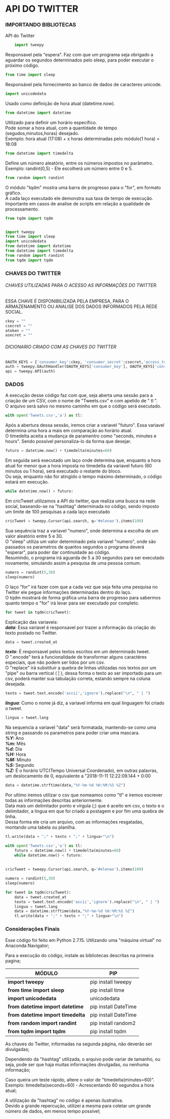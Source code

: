 # API DO TWITTER

### IMPORTANDO BIBLIOTECAS

API do Twitter<br>
```python
    import tweepy  
```
Responsavel pela "espera". Faz com que um programa seja obrigado a aguardar os segundos determinados pelo sleep, para    poder executar o próximo código.<br>

```python
from time import sleep
```

Responsável pela fornecimento ao banco de dados de caracteres unicode.<br>

```python
import unicodedata
```
    
Usado como definição de hora atual (datetime.now).<br>
```python
from datetime import datetime
```
    
Utilizado para definir um horário especifico.
<br>Pode somar a hora atual, com a quantidade de tempo (segudos,minutos,horas) desejado.
<br>Exemplo: hora atual (17:08) + x horas determinadas pelo módulo(1 hora) = 18:08 <br>

```python
from datetime import timedelta
```

Define um número aleatório, entre os números impostos no parâmetro.<br>
Exemplo: randint(0,5) - 
    Ele escolherá um número entre 0 e 5.<br>

```python
from random import randint
```

O módulo "tqdm" mostra uma barra de progresso para o "for", em formato gráfico.<br>
A cada laço executado ele demonstra sua taxa de tempo de execução.<br>
Importante em casos de analise de scripts em relação a qualidade de processamento.<br>

```python
from tqdm import tqdm
```
```python

import tweepy
from time import sleep
import unicodedata
from datetime import datetime
from datetime import timedelta
from random import randint
from tqdm import tqdm

```

### CHAVES DO TWITTER


###### CHAVES UTILIZADAS PARA O ACESSO AS INFORMAÇÕES DO TWITTER.
ESSA CHAVE É DISPONIBILIZADA PELA EMPRESA, PARA O ARMAZENAMENTO OU ANALISE DOS DADOS INFORMADOS PELA REDE SOCIAL.

```python
ckey = ""
csecret = ""
atoken = ""
asecret = ""
```

###### DICIONARIO CRIADO COM AS CHAVES DO TWITTER

```python
OAUTH_KEYS = {'consumer_key':ckey, 'consumer_secret':csecret,'access_token_key':atoken, 'access_token_secret':asecret}
auth = tweepy.OAuthHandler(OAUTH_KEYS['consumer_key'], OAUTH_KEYS['consumer_secret'])
api = tweepy.API(auth)
```

### DADOS


A execução desse código faz com que, seja aberta uma sessão para a criação de um CSV, com o nome de "Tweets.csv" e com apelido de " tl ".<br>
O arquivo será salvo no mesmo caminho em que o código será executado.<br>

```python
with open('Tweets.csv','a') as tl:
```

Após a abertura dessa sessão, iremos criar a variavel "futuro". Essa variavel determina uma hora a mais em comparação ao horário atual.<br>
O timedelta aceita a mudança de paramentro como "seconds, minutes e hours". Sendo possível personaliza-lo da forma que desejar.<br> 

```python
futuro = datetime.now() + timedelta(minutes=60)
```

Em seguida será executado um laço onde determina que, enquanto a hora atual for menor que a hora imposta no timedelta da variavel futuro (60 minutos ou 1 hora), será executado o restante do bloco.<br>
Ou seja, enquanto não for atingido o tempo máximo determinado, o código estará em execução.<br>

```python
while datetime.now() < futuro:
```

Em cricTweet utilizamos a API do twitter, que realiza uma busca na rede social, baseando-se na "hashtag" determinada no código, sendo imposto um limite de 100 pesquisas a cada laço executado<br>

```python
cricTweet = tweepy.Cursor(api.search, q='#elenao').items(100)
```

Sua sequência traz a variavel "numero", onde determina a escolha de um valor aleatório entre 5 e 30.<br>
O "sleep" utiliza um valor determinado pela variavel "numero", onde são passados os parametros de quantos segundos o programa deverá "esperar", para poder dar continuidade ao código.<br>
Resumindo, o programa irá aguarda de 5 a 30 segundos para ser executado novamente, simulando assim a pesquisa de uma pessoa comum.<br>

```python
numero = randint(5,30)
sleep(numero)
```
        
O laço "for" irá fazer com que a cada vez que seja feita uma pesquisa no Twitter ele pegue informações determinadas dentro do laço. <br>
O tqdm mostrará de forma gráfica uma barra de progresso para sabermos quanto tempo o "for" irá levar para ser executado por completo.<br>

```python
for tweet in tqdm(cricTweet):
```


Explicação das variaveis:<br>
***data***: Essa variavel é responsavel por trazer a informação da criação do texto postado no Twitter.<br>
```python
data = tweet.created_at
```

***texto***: É responsavel pelos textos escritos em um determinado tweet.<br>
O ".encode" terá a funcionalidade de transformar alguns caractéres especiais, que não podem ser lidos por um csv.<br>
O "replace" irá substituir a quebra de linhas utilizadas nos textos por um "pipe" ou barra vertical ( | ), dessa forma o texto ao ser importado para um csv, poderá manter sua tabulação correta, estando sempre na coluna desejada.<br>

```python
texto = tweet.text.encode('ascii','ignore').replace("\n", " | ")
```

***lingua***: Como o nome já diz, a variavel informa em qual linguagem foi criado o tweet.<br>

```python
lingua = tweet.lang
```

Na sequencia a variavel "data" será formatada, mantendo-se como uma string e passando os parametros para poder criar uma mascara.<br>
***%Y:***  Ano<br>
***%m:***  Mês<br>
***%d:***  Dia<br>
***%H:***  Hora<br>
***%M:***  Minuto<br>
***%S:***  Segundo<br>
***%Z:***  É o horário UTC(Tempo Universal Coordenado), em outras palavras, um deslocamento de 0, equivalente a "2018-11-11 12:22:09.144 + 0:00<br>

```python
data = datetime.strftime(data,"%Y-%m-%d %H:%M:%S %Z")
```

Por ultimo iremos utilizar o csv que nomeamos como "tl" e iremos escrever todas as informações descritas anteriormente.<br>
Data mais um delimitador ponto e vírgula (;) que é aceito em csv, o texto e o delimitador, a lingua em que foi criado a postagem e por fim uma quebra de linha.<br>
Dessa forma ele cria um arquivo, com as informações resgatadas, montando uma tabela ou planilha.<br>

```python
tl.write(data + ";" + texto + ";" + lingua+"\n")
```

```python
with open('Tweets.csv','a') as tl:
    futuro = datetime.now() + timedelta(minutes=60)
    while datetime.now() < futuro:
        
        
cricTweet = tweepy.Cursor(api.search, q='#elenao').items(100)

numero = randint(5,30)
sleep(numero)

for tweet in tqdm(cricTweet):
    data = tweet.created_at
    texto = tweet.text.encode('ascii','ignore').replace("\n", " | ")
    lingua = tweet.lang
    data = datetime.strftime(data,"%Y-%m-%d %H:%M:%S %Z")
    tl.write(data + ";" + texto + ";" + lingua+"\n")  
 ```
 
 ### Considerações Finais

Esse código foi feito em Python 2.7.15. Utilizando uma "máquina virtual" no Anaconda Navigator;

Para a execução do código, instale as bibliotecas descritas na primeira pagina;

|**MÓDULO**|**PIP**|
|----------|-------|
|**import tweepy** |pip install tweepy|
|**from time import sleep**|pip install time|
|**import unicodedata**|unicodedata|
|**from datetime import datetime**|pip install DateTime|
|**from datetime import timedelta**| pip install DateTime|
|**from random import randint**| pip install random2|
|**from tqdm import tqdm**| pip install tqdm|


As chaves do Twitter, informadas na segunda página, não deverão ser divulgadas;

Dependendo da "hashtag" utilizada, o arquivo pode variar de tamanho, ou seja, pode ser que haja muitas informações divulgadas, ou nenhuma informação;

Caso queira um teste rápido, altere o valor de "timedelta(minutes=60)".<br>
Exemplo: timedelta(seconds=60) - Acrescentando 60 segundos a hora atual;

A utilização da "hashtag" no código é apenas ilustrativa.<br>
Devido a grande repercução, utilizei a mesma para coletar um grande número de dados, em menos tempo possível;
